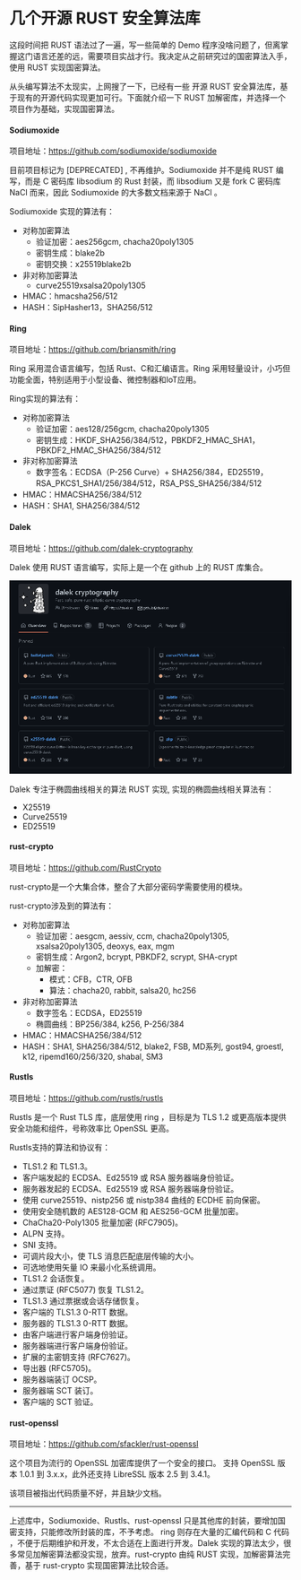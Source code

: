 # 几个开源 RUST 安全算法库

这段时间把 RUST 语法过了一遍，写一些简单的 Demo 程序没啥问题了，但离掌握这门语言还差的远，需要项目实战才行。我决定从之前研究过的国密算法入手，使用 RUST 实现国密算法。

从头编写算法不太现实，上网搜了一下，已经有一些 开源 RUST 安全算法库，基于现有的开源代码实现更加可行。下面就介绍一下 RUST 加解密库，并选择一个项目作为基础，实现国密算法。

#### Sodiumoxide

项目地址：https://github.com/sodiumoxide/sodiumoxide 

目前项目标记为 [DEPRECATED] , 不再维护。Sodiumoxide 并不是纯 RUST 编写，而是 C 密码库 libsodium 的 Rust 封装，而 libsodium 又是 fork C 密码库NaCl 而来，因此 Sodiumoxide 的大多数文档来源于 NaCl 。

Sodiumoxide 实现的算法有：

* 对称加密算法 
  * 验证加密：aes256gcm, chacha20poly1305
  * 密钥生成：blake2b
  * 密钥交换：x25519blake2b
* 非对称加密算法 
  * curve25519xsalsa20poly1305
* HMAC：hmacsha256/512
* HASH：SipHasher13，SHA256/512

#### Ring

项目地址：https://github.com/briansmith/ring

Ring 采用混合语言编写，包括 Rust、C和汇编语言。Ring 采用轻量设计，小巧但功能全面，特别适用于小型设备、微控制器和IoT应用。

Ring实现的算法有：

* 对称加密算法 
  * 验证加密：aes128/256gcm, chacha20poly1305
  * 密钥生成：HKDF_SHA256/384/512，PBKDF2_HMAC_SHA1，PBKDF2_HMAC_SHA256/384/512
* 非对称加密算法 
  * 数字签名：ECDSA（P-256 Curve）+ SHA256/384，ED25519，RSA_PKCS1_SHA1/256/384/512，RSA_PSS_SHA256/384/512
* HMAC：HMACSHA256/384/512
* HASH：SHA1, SHA256/384/512

#### Dalek

项目地址：https://github.com/dalek-cryptography

Dalek 使用 RUST 语言编写，实际上是一个在 github 上的 RUST 库集合。

![](https://raw.githubusercontent.com/mogoweb/mywritings/master/book_wechat/202302/images/rust_crypto_library_01.png)

Dalek 专注于椭圆曲线相关的算法 RUST 实现, 实现的椭圆曲线相关算法有：

* X25519
* Curve25519
* ED25519

#### rust-crypto

项目地址：https://github.com/RustCrypto

rust-crypto是一个大集合体，整合了大部分密码学需要使用的模块。

rust-crypto涉及到的算法有：

* 对称加密算法 
  * 验证加密：aesgcm, aessiv, ccm, chacha20poly1305, xsalsa20poly1305, deoxys, eax, mgm
  * 密钥生成：Argon2, bcrypt, PBKDF2, scrypt, SHA-crypt
  * 加解密： 
    * 模式：CFB，CTR, OFB
    * 算法：chacha20, rabbit, salsa20, hc256
* 非对称加密算法 
  * 数字签名：ECDSA，ED25519
  * 椭圆曲线：BP256/384, k256, P-256/384
* HMAC：HMACSHA256/384/512
* HASH：SHA1, SHA256/384/512, blake2, FSB, MD系列, gost94, groestl, k12, ripemd160/256/320, shabal, SM3

#### Rustls

项目地址：https://github.com/rustls/rustls

Rustls 是一个 Rust TLS 库，底层使用 ring ，目标是为 TLS 1.2 或更高版本提供安全功能和组件，号称效率比 OpenSSL 更高。

Rustls支持的算法和协议有：

* TLS1.2 和 TLS1.3。
* 客户端发起的 ECDSA、Ed25519 或 RSA 服务器端身份验证。
* 服务器发起的 ECDSA、Ed25519 或 RSA 服务器端身份验证。
* 使用 curve25519、nistp256 或 nistp384 曲线的 ECDHE 前向保密。
* 使用安全随机数的 AES128-GCM 和 AES256-GCM 批量加密。
* ChaCha20-Poly1305 批量加密 (RFC7905)。
* ALPN 支持。
* SNI 支持。
* 可调片段大小，使 TLS 消息匹配底层传输的大小。
* 可选地使用矢量 IO 来最小化系统调用。
* TLS1.2 会话恢复。
* 通过票证 (RFC5077) 恢复 TLS1.2。
* TLS1.3 通过票据或会话存储恢复。
* 客户端的 TLS1.3 0-RTT 数据。
* 服务器的 TLS1.3 0-RTT 数据。
* 由客户端进行客户端身份验证。
* 服务器端进行客户端身份验证。
* 扩展的主密钥支持 (RFC7627)。
* 导出器 (RFC5705)。
* 服务器端装订 OCSP。
* 服务器端 SCT 装订。
* 客户端的 SCT 验证。

#### rust-openssl

项目地址：https://github.com/sfackler/rust-openssl

这个项目为流行的 OpenSSL 加密库提供了一个安全的接口。 支持 OpenSSL 版本 1.0.1 到 3.x.x，此外还支持 LibreSSL 版本 2.5 到 3.4.1。

该项目被指出代码质量不好，并且缺少文档。

---

上述库中，Sodiumoxide、Rustls、rust-openssl 只是其他库的封装，要增加国密支持，只能修改所封装的库，不予考虑。 ring 则存在大量的汇编代码和 C 代码 ，不便于后期维护和开发，不太合适在上面进行开发。Dalek 实现的算法太少，很多常见加解密算法都没实现，放弃。rust-crypto 由纯 RUST 实现，加解密算法完善，基于 rust-crypto 实现国密算法比较合适。
